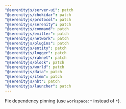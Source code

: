 ```yaml
---
"@serenityjs/server-ui": patch
"@serenityjs/chokidar": patch
"@serenityjs/protocol": patch
"@serenityjs/serenity": patch
"@serenityjs/command": patch
"@serenityjs/emitter": patch
"@serenityjs/network": patch
"@serenityjs/plugins": patch
"@serenityjs/entity": patch
"@serenityjs/logger": patch
"@serenityjs/raknet": patch
"@serenityjs/block": patch
"@serenityjs/world": patch
"@serenityjs/data": patch
"@serenityjs/item": patch
"@serenityjs/nbt": patch
"@serenityjs/launcher": patch
---
```


Fix dependency pinning (use `workspace:*` instead of `*`).
